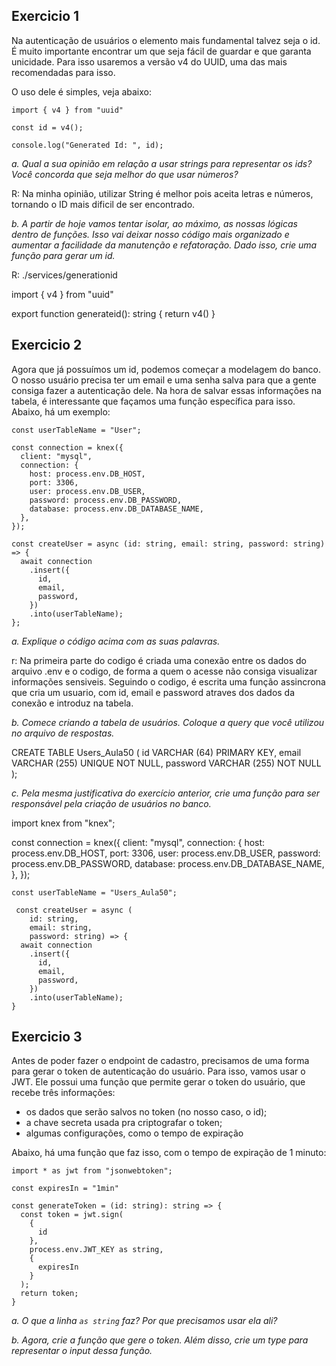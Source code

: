 ## Exercicio 1

Na autenticação de usuários o elemento mais fundamental talvez seja o id. É muito importante encontrar um que seja fácil de guardar e que garanta unicidade. Para isso usaremos a versão v4 do UUID, uma das mais recomendadas para isso. 

O uso dele é simples, veja abaixo:

```tsx
import { v4 } from "uuid"

const id = v4();

console.log("Generated Id: ", id);
```

*a. Qual a sua opinião em relação a usar strings para representar os ids? Você concorda que seja melhor do que usar números?*

R: Na minha opinião, utilizar String é melhor pois aceita letras e números, tornando o ID mais dificil de ser encontrado.

*b. A partir de hoje vamos tentar isolar, ao máximo, as nossas lógicas dentro de funções. Isso vai deixar nosso código mais organizado e aumentar a facilidade da manutenção e refatoração. Dado isso, crie uma função para gerar um id.*

R: ./services/generationid

 import { v4 } from "uuid"

export function generateid(): string {
    return v4()
}

## Exercicio 2

Agora que já possuímos um id, podemos começar a modelagem do banco. O nosso usuário precisa ter um email e uma senha salva para que a gente consiga fazer a autenticação dele. 
Na hora de salvar essas informações na tabela, é interessante que façamos uma função específica para isso. Abaixo, há um exemplo:

```tsx
const userTableName = "User";

const connection = knex({
  client: "mysql",
  connection: {
    host: process.env.DB_HOST,
    port: 3306,
    user: process.env.DB_USER,
    password: process.env.DB_PASSWORD,
    database: process.env.DB_DATABASE_NAME,
  },
});

const createUser = async (id: string, email: string, password: string) => {
  await connection
    .insert({
      id,
      email,
      password,
    })
    .into(userTableName);
};
```

*a. Explique o código acima com as suas palavras.*

r: Na primeira parte do codigo é criada uma conexão entre os dados do arquivo .env e o codigo, de forma a quem o acesse não consiga visualizar informações sensiveis. Seguindo o codigo, é escrita uma função assincrona que cria um usuario, com id, email e password atraves dos dados da conexão e introduz na tabela. 

*b. Comece criando a tabela de usuários. Coloque a query que você utilizou no arquivo de respostas.*

CREATE TABLE Users_Aula50 (
id VARCHAR (64) PRIMARY KEY,
email VARCHAR (255) UNIQUE NOT NULL,
password VARCHAR (255) NOT NULL
);


*c. Pela mesma justificativa do exercício anterior, crie uma função para ser responsável pela criação de usuários no banco.*

import knex from "knex";

  const connection = knex({
    client: "mysql",
    connection: {
      host: process.env.DB_HOST,
      port: 3306,
      user: process.env.DB_USER,
      password: process.env.DB_PASSWORD,
      database: process.env.DB_DATABASE_NAME,
    },
  });

	const userTableName = "Users_Aula50";

	 const createUser = async (
		id: string, 
		email: string, 
		password: string) => {
	  await connection
	    .insert({
	      id,
	      email,
	      password,
	    })
	    .into(userTableName);
	}


## Exercicio 3

Antes de poder fazer o endpoint de cadastro, precisamos de uma forma para gerar o token de autenticação do usuário. Para isso, vamos usar o JWT. Ele possui uma função que permite gerar o token do usuário, que recebe três informações:

- os dados que serão salvos no token (no nosso caso, o id);
- a chave secreta usada pra criptografar o token;
- algumas configurações, como o tempo de expiração

Abaixo, há uma função que faz isso, com o tempo de expiração de 1 minuto:

```tsx
import * as jwt from "jsonwebtoken";

const expiresIn = "1min"

const generateToken = (id: string): string => {
  const token = jwt.sign(
    {
      id
    },
    process.env.JWT_KEY as string,
    {
      expiresIn
    }
  );
  return token;
}
```

*a. O que a linha `as string` faz? Por que precisamos usar ela ali?*

*b.* *Agora, crie a função que gere o token. Além disso, crie um type  para representar o input dessa função.*